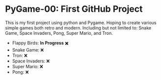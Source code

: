 # PyGame-00: First GitHub Project

This is my first project using python and Pygame.
Hoping to create various simple games both retro and modern. 
Including but not limited to: Snake Game, Space Invaders, Pong, Super Mario, and Tron.

- Flappy Birds: **In Progress** :heavy_multiplication_x:
- Snake Game:	:x:
- Tron: :x:
- Space Invaders: :x:
- Super Mario: :x:
- Pong: :x:
